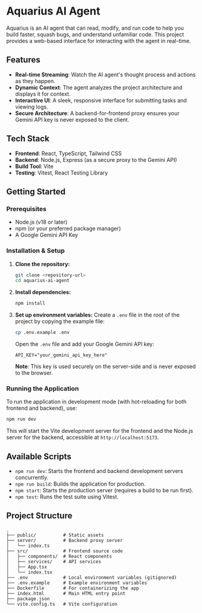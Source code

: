 # Aquarius AI Agent

Aquarius is an AI agent that can read, modify, and run code to help you build faster, squash bugs, and understand unfamiliar code. This project provides a web-based interface for interacting with the agent in real-time.

## Features

-   **Real-time Streaming**: Watch the AI agent's thought process and actions as they happen.
-   **Dynamic Context**: The agent analyzes the project architecture and displays it for context.
-   **Interactive UI**: A sleek, responsive interface for submitting tasks and viewing logs.
-   **Secure Architecture**: A backend-for-frontend proxy ensures your Gemini API key is never exposed to the client.

## Tech Stack

-   **Frontend**: React, TypeScript, Tailwind CSS
-   **Backend**: Node.js, Express (as a secure proxy to the Gemini API)
-   **Build Tool**: Vite
-   **Testing**: Vitest, React Testing Library

## Getting Started

### Prerequisites

-   Node.js (v18 or later)
-   npm (or your preferred package manager)
-   A Google Gemini API Key

### Installation & Setup

1.  **Clone the repository:**
    ```bash
    git clone <repository-url>
    cd aquarius-ai-agent
    ```

2.  **Install dependencies:**
    ```bash
    npm install
    ```

3.  **Set up environment variables:**
    Create a `.env` file in the root of the project by copying the example file:
    ```bash
    cp .env.example .env
    ```
    Open the `.env` file and add your Google Gemini API key:
    ```
    API_KEY="your_gemini_api_key_here"
    ```
    **Note**: This key is used securely on the server-side and is never exposed to the browser.

### Running the Application

To run the application in development mode (with hot-reloading for both frontend and backend), use:

```bash
npm run dev
```

This will start the Vite development server for the frontend and the Node.js server for the backend, accessible at `http://localhost:5173`.

## Available Scripts

-   `npm run dev`: Starts the frontend and backend development servers concurrently.
-   `npm run build`: Builds the application for production.
-   `npm start`: Starts the production server (requires a build to be run first).
-   `npm test`: Runs the test suite using Vitest.

## Project Structure

```
.
├── public/          # Static assets
├── server/          # Backend proxy server
│   └── index.ts
├── src/             # Frontend source code
│   ├── components/  # React components
│   ├── services/    # API services
│   ├── App.tsx
│   └── index.tsx
├── .env             # Local environment variables (gitignored)
├── .env.example     # Example environment variables
├── Dockerfile       # For containerizing the app
├── index.html       # Main HTML entry point
├── package.json
└── vite.config.ts   # Vite configuration
```
